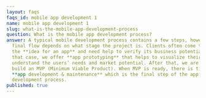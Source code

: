 ```yaml
---
layout: faqs
faqs_id: mobile app development 1
name: mobile app development 1
slug: what-is-the-mobile-app-development-process
question: What is the mobile app development process?
answer: A typical mobile development process contains a few steps, however, the
  final flow depends on what stage the project is. Clients often come to us with
  the **idea for an app** and need help to verify its business potential. In
  that case, we offer **app prototyping** that helps to visualize their idea and
  understand the users’ needs and market potential. After that, we are ready to
  build an MVP (Minimum Viable Product). When MVP is ready, there is time for
  **app development & maintenance** which is the final step of the app
  development process.
published: true
---
```


